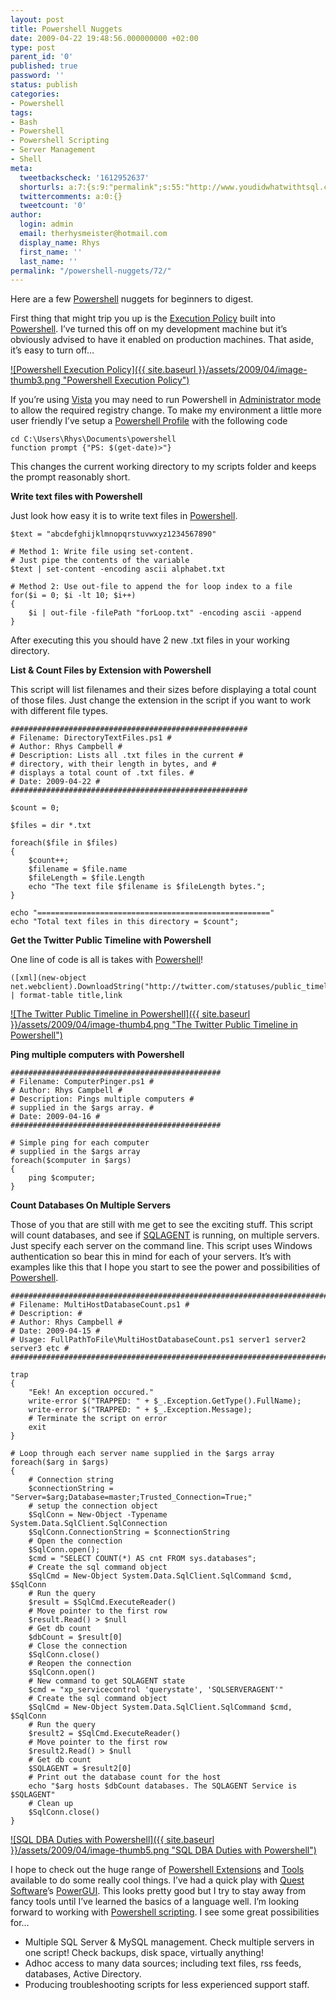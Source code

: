 ```yaml
---
layout: post
title: Powershell Nuggets
date: 2009-04-22 19:48:56.000000000 +02:00
type: post
parent_id: '0'
published: true
password: ''
status: publish
categories:
- Powershell
tags:
- Bash
- Powershell
- Powershell Scripting
- Server Management
- Shell
meta:
  tweetbackscheck: '1612952637'
  shorturls: a:7:{s:9:"permalink";s:55:"http://www.youdidwhatwithtsql.com/powershell-nuggets/72";s:7:"tinyurl";s:25:"http://tinyurl.com/d9vwc2";s:4:"isgd";s:17:"http://is.gd/xhVZ";s:5:"bitly";s:19:"http://bit.ly/I1pZo";s:5:"snipr";s:22:"http://snipr.com/hhvpa";s:5:"snurl";s:22:"http://snurl.com/hhvpa";s:7:"snipurl";s:24:"http://snipurl.com/hhvpa";}
  twittercomments: a:0:{}
  tweetcount: '0'
author:
  login: admin
  email: therhysmeister@hotmail.com
  display_name: Rhys
  first_name: ''
  last_name: ''
permalink: "/powershell-nuggets/72/"
---
```

Here are a few [Powershell](http://www.microsoft.com/windowsserver2003/technologies/management/powershell/default.mspx) nuggets for beginners to digest.

First thing that might trip you up is the [Execution Policy](http://myitforum.com/cs2/blogs/dhite/archive/2006/09/08/Configuring-PowerShell-Execution-Policies.aspx) built into [Powershell](http://www.microsoft.com/windowsserver2003/technologies/management/powershell/default.mspx). I’ve turned this off on my development machine but it’s obviously advised to have it enabled on production machines. That aside, it’s easy to turn off…

[![Powershell Execution Policy]({{ site.baseurl }}/assets/2009/04/image-thumb3.png "Powershell Execution Policy")](http://www.youdidwhatwithtsql.com/wp-content/uploads/2009/04/image3.png)

If you’re using [Vista](http://www.microsoft.com/windows/windows-vista/default.aspx) you may need to run Powershell in [Administrator mode](http://support.microsoft.com/kb/922708) to allow the required registry change. To make my environment a little more user friendly I’ve setup a [Powershell Profile](http://www.microsoft.com/technet/scriptcenter/topics/winpsh/manual/profile.mspx) with the following code

```
cd C:\Users\Rhys\Documents\powershell
function prompt {"PS: $(get-date)>"}
```

This changes the current working directory to my scripts folder and keeps the prompt reasonably short.

**Write text files with Powershell**

Just look how easy it is to write text files in [Powershell](http://www.microsoft.com/windowsserver2003/technologies/management/powershell/default.mspx).

```
$text = "abcdefghijklmnopqrstuvwxyz1234567890"

# Method 1: Write file using set-content.
# Just pipe the contents of the variable
$text | set-content -encoding ascii alphabet.txt

# Method 2: Use out-file to append the for loop index to a file
for($i = 0; $i -lt 10; $i++)
{
	$i | out-file -filePath "forLoop.txt" -encoding ascii -append
}
```

After executing this you should have 2 new .txt files in your working directory.

**List & Count Files by Extension with Powershell**

This script will list filenames and their sizes before displaying a total count of those files. Just change the extension in the script if you want to work with different file types.

```
#####################################################
# Filename: DirectoryTextFiles.ps1 #
# Author: Rhys Campbell #
# Description: Lists all .txt files in the current #
# directory, with their length in bytes, and #
# displays a total count of .txt files. #
# Date: 2009-04-22 #
#####################################################

$count = 0;

$files = dir *.txt

foreach($file in $files)
{
	$count++;
	$filename = $file.name
	$fileLength = $file.Length
	echo "The text file $filename is $fileLength bytes.";
}

echo "===================================================="
echo "Total text files in this directory = $count";
```

**Get the Twitter Public Timeline with Powershell**

One line of code is all is takes with [Powershell](http://www.microsoft.com/windowsserver2003/technologies/management/powershell/default.mspx)!

```
([xml](new-object net.webclient).DownloadString("http://twitter.com/statuses/public_timeline.rss")).rss.channel.item | format-table title,link
```

[![The Twitter Public Timeline in Powershell]({{ site.baseurl }}/assets/2009/04/image-thumb4.png "The Twitter Public Timeline in Powershell")](http://www.youdidwhatwithtsql.com/wp-content/uploads/2009/04/image4.png)

**Ping multiple computers with Powershell**

```
###############################################
# Filename: ComputerPinger.ps1 #
# Author: Rhys Campbell #
# Description: Pings multiple computers #
# supplied in the $args array. #
# Date: 2009-04-16 #
###############################################

# Simple ping for each computer
# supplied in the $args array
foreach($computer in $args)
{
	ping $computer;
}
```

**Count Databases On Multiple Servers**

Those of you that are still with me get to see the exciting stuff. This script will count databases, and see if [SQLAGENT](http://msdn.microsoft.com/en-us/library/ms189237.aspx) is running, on multiple servers. Just specify each server on the command line. This script uses Windows authentication so bear this in mind for each of your servers. It’s with examples like this that I hope you start to see the power and possibilities of [Powershell](http://www.microsoft.com/windowsserver2003/technologies/management/powershell/default.mspx).

```
################################################################################
# Filename: MultiHostDatabaseCount.ps1 #
# Description: #
# Author: Rhys Campbell #
# Date: 2009-04-15 #
# Usage: FullPathToFile\MultiHostDatabaseCount.ps1 server1 server2 server3 etc #
################################################################################

trap
{
	"Eek! An exception occured."
	write-error $("TRAPPED: " + $_.Exception.GetType().FullName);
	write-error $("TRAPPED: " + $_.Exception.Message);
	# Terminate the script on error
	exit
}

# Loop through each server name supplied in the $args array
foreach($arg in $args)
{
	# Connection string
	$connectionString = "Server=$arg;Database=master;Trusted_Connection=True;"
	# setup the connection object
	$SqlConn = New-Object -Typename System.Data.SqlClient.SqlConnection
	$SqlConn.ConnectionString = $connectionString
	# Open the connection
	$SqlConn.open();
	$cmd = "SELECT COUNT(*) AS cnt FROM sys.databases";
	# Create the sql command object
	$SqlCmd = New-Object System.Data.SqlClient.SqlCommand $cmd, $SqlConn
	# Run the query
	$result = $SqlCmd.ExecuteReader()
	# Move pointer to the first row
	$result.Read() > $null
	# Get db count
	$dbCount = $result[0]
	# Close the connection
	$SqlConn.close()
	# Reopen the connection
	$SqlConn.open()
	# New command to get SQLAGENT state
	$cmd = "xp_servicecontrol 'querystate', 'SQLSERVERAGENT'"
	# Create the sql command object
	$SqlCmd = New-Object System.Data.SqlClient.SqlCommand $cmd, $SqlConn
	# Run the query
	$result2 = $SqlCmd.ExecuteReader()
	# Move pointer to the first row
	$result2.Read() > $null
	# Get db count
	$SQLAGENT = $result2[0]
	# Print out the database count for the host
	echo "$arg hosts $dbCount databases. The SQLAGENT Service is $SQLAGENT"
	# Clean up
	$SqlConn.close()
}
```

[![SQL DBA Duties with Powershell]({{ site.baseurl }}/assets/2009/04/image-thumb5.png "SQL DBA Duties with Powershell")](http://www.youdidwhatwithtsql.com/wp-content/uploads/2009/04/image5.png)

I hope to check out the huge range of [Powershell Extensions](http://www.codeplex.com/site/search?projectSearchText=powershell) and [Tools](http://www.robvanderwoude.com/powershelltools.php ) available to do some really cool things. I’ve had a quick play with [Quest Software](http://www.quest.com/)’s [PowerGUI](http://www.powergui.org). This looks pretty good but I try to stay away from fancy tools until I’ve learned the basics of a language well. I’m looking forward to working with [Powershell scripting](http://www.microsoft.com/technet/scriptcenter/hubs/msh.mspx). I see some great possibilities for…

- Multiple SQL Server & MySQL management. Check multiple servers in one script! Check backups, disk space, virtually anything!
- Adhoc access to many data sources; including text files, rss feeds, databases, Active Directory.&nbsp; 
- Producing troubleshooting scripts for less experienced support staff. 

&nbsp;

```

```
